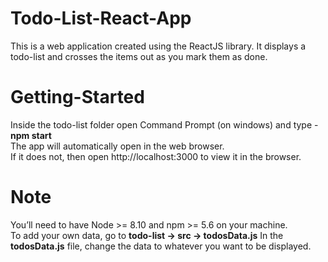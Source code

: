 # Todo-List-React-App
This is a web application created using the ReactJS library. It displays a todo-list and crosses the items out as you mark them as done.

# Getting-Started
Inside the todo-list folder open Command Prompt (on windows) and type - **npm start** <br/>
The app will automatically open in the web browser.<br/>
If it does not, then open <a>http://localhost:3000</a> to view it in the browser.

# Note
You’ll need to have Node >= 8.10 and npm >= 5.6 on your machine.<br/>
To add your own data, go to **todo-list -> src -> todosData.js** In the **todosData.js** file, change the data to whatever you want to be displayed.
